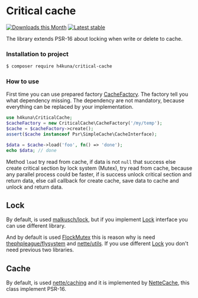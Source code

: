 # Critical cache

[![Downloads this Month](https://img.shields.io/packagist/dm/h4kuna/critical-cache.svg)](https://packagist.org/packages/h4kuna/critical-cache)
[![Latest stable](https://img.shields.io/packagist/v/h4kuna/critical-cache.svg)](https://packagist.org/packages/h4kuna/critical-cache)

The library extends PSR-16 about locking when write or delete to cache.

### Installation to project
```sh
$ composer require h4kuna/critical-cache
```

### How to use
First time you can use prepared factory [CacheFactory](./src/CacheFactory.php). The factory tell you what dependency missing. The dependency are not mandatory, because everything can be replaced by your implementation.

```php
use h4kuna\CriticalCache;
$cacheFactory = new CriticalCache\CacheFactory('/my/temp');
$cache = $cacheFactory->create();
assert($cache instanceof Psr\SimpleCache\CacheInterface);

$data = $cache->load('foo', fn() => 'done');
echo $data; // done
```

Method `load` try read from cache, if data is not `null` that success else create critical section by lock system (Mutex), try read from cache, because any parallel process could be faster, if is success unlock critical section and return data, else call callback for create cache, save data to cache and unlock and return data.

## Lock
By default, is used [malkusch/lock](//github.com/php-lock/lock), but if you implement [Lock](src/Lock.php) interface you can use different library.

And by default is used [FlockMutex](//github.com/php-lock/lock/blob/master/classes/mutex/FlockMutex.php) this is reason why is need [thephpleague/flysystem](//github.com/thephpleague/flysystem) and [nette/utils](//github.com/nette/utils). If you use different [Lock](//github.com/php-lock/lock/tree/master/classes/mutex) you don't need previous two libraries.

## Cache
By default, is used [nette/caching](//github.com/nette/caching) and it is implemented by [NetteCache](src/PSR16/NetteCache.php), this class implement PSR-16.
